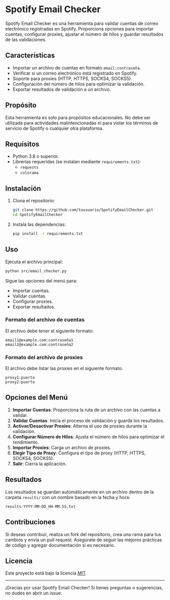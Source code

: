 # Spotify Email Checker

Spotify Email Checker es una herramienta para validar cuentas de correo electrónico registradas en Spotify. Proporciona opciones para importar cuentas, configurar proxies, ajustar el número de hilos y guardar resultados de las validaciones.

## Características
- Importar un archivo de cuentas en formato `email:contraseña`.
- Verificar si un correo electrónico está registrado en Spotify.
- Soporte para proxies (HTTP, HTTPS, SOCKS4, SOCKS5).
- Configuración del número de hilos para optimizar la validación.
- Exportar resultados de validación a un archivo.

## Propósito
Esta herramienta es solo para propósitos educacionales. No debe ser utilizada para actividades malintencionadas ni para violar los términos de servicio de Spotify o cualquier otra plataforma.

## Requisitos
- Python 3.8 o superior.
- Librerías requeridas (se instalan mediante `requirements.txt`):
  - `requests`
  - `colorama`

## Instalación
1. Clona el repositorio:
   ```bash
   git clone https://github.com/tuusuario/SpotifyEmailChecker.git
   cd SpotifyEmailChecker
   ```
2. Instala las dependencias:
   ```bash
   pip install -r requirements.txt
   ```

## Uso
Ejecuta el archivo principal:
```bash
python src/email_checker.py
```
Sigue las opciones del menú para:
- Importar cuentas.
- Validar cuentas.
- Configurar proxies.
- Exportar resultados.

### Formato del archivo de cuentas
El archivo debe tener el siguiente formato:
```
email1@example.com:contraseña1
email2@example.com:contraseña2
```

### Formato del archivo de proxies
El archivo debe listar las proxies en el siguiente formato:
```
proxy1:puerto
proxy2:puerto
```

## Opciones del Menú
1. **Importar Cuentas**: Proporciona la ruta de un archivo con las cuentas a validar.
2. **Validar Cuentas**: Inicia el proceso de validación y guarda los resultados.
3. **Activar/Desactivar Proxies**: Alterna el uso de proxies durante la validación.
4. **Configurar Número de Hilos**: Ajusta el número de hilos para optimizar el rendimiento.
5. **Importar Proxies**: Carga un archivo de proxies.
6. **Elegir Tipo de Proxy**: Configura el tipo de proxy (HTTP, HTTPS, SOCKS4, SOCKS5).
7. **Salir**: Cierra la aplicación.

## Resultados
Los resultados se guardan automáticamente en un archivo dentro de la carpeta `results/` con un nombre basado en la fecha y hora:
```
results-YYYY-MM-DD_HH-MM-SS.txt
```

## Contribuciones
Si deseas contribuir, realiza un fork del repositorio, crea una rama para tus cambios y envía un pull request. Asegúrate de seguir las mejores prácticas de código y agregar documentación si es necesario.

## Licencia
Este proyecto está bajo la licencia [MIT](LICENSE).

---

¡Gracias por usar Spotify Email Checker! Si tienes preguntas o sugerencias, no dudes en abrir un issue.

